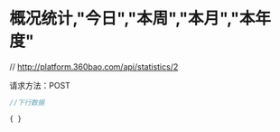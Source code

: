 # 概况统计,"今日","本周","本月","本年度"

// http://platform.360bao.com/api/statistics/2

请求方法：POST

```javascript
//下行数据

{ }

```
